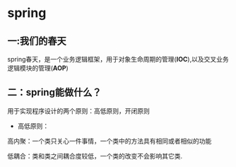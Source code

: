 # spring

## 一:我们的春天

spring春天，是一个业务逻辑框架，用于对象生命周期的管理(**IOC**),以及交叉业务逻辑模块的管理(**AOP**)

## 二：spring能做什么？

用于实现程序设计的两个原则：高低原则，开闭原则

* 高低原则：

高内聚：一个类只关心一件事情，一个类中的方法具有相同或者相似的功能

低耦合：类和类之间耦合度较低，一个类的改变不会影响其它类.














































